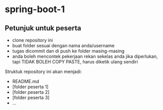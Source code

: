 # spring-boot-1
## Petunjuk untuk peserta
* clone repository ini
* buat folder sesuai dengan nama anda/username
* tugas dicommit dan di push ke folder masing-masing
* anda boleh mencontek pekerjaan rekan sekelas anda jika diperlukan, tapi TIDAK BOLEH COPY PASTE, harus diketik ulang sendiri

Struktuk repository ini akan menjadi: 
- README.md
- [folder peserta 1]
- [folder peserta 2]
- [folder peserta 3]
- ...
